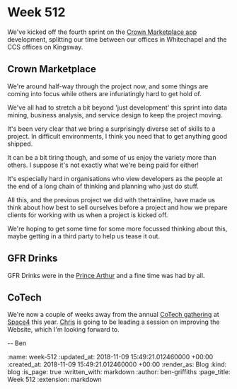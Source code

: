 Week 512
========

We've kicked off the fourth sprint on the [Crown Marketplace app][crown-marketplace] development, splitting our time between our offices in Whitechapel and the CCS offices on Kingsway.

## Crown Marketplace

We're around half-way through the project now, and some things are coming into focus while others are infuriatingly hard to get hold of.

We've all had to stretch a bit beyond 'just development' this sprint into data mining, business analysis, and service design to keep the project moving.

It's been very clear that we bring a surprisingly diverse set of skills to a project. In difficult environments, I think you need that to get anything good shipped.  

It can be a bit tiring though, and some of us enjoy the variety more than others. I suppose it's not exactly what we're being paid for either!

It's especially hard in organisations who view developers as the people at the end of a long chain of thinking and planning who just do stuff.

All this, and the previous project we did with thetrainline, have made us think about how best to sell ourselves before a project and how we prepare clients for working with us when a project is kicked off.

We're hoping to get some time for some more focussed thinking about this, maybe getting in a third party to help us tease it out.

## GFR Drinks

GFR Drinks were in the [Prince Arthur][prince-arthur] and a fine time was had by all.

## CoTech

We're now a couple of weeks away from the annual [CoTech gathering][cotech-2018] at [Space4][space4] this year. [Chris][chris-lowis] is going to be leading a session on improving the Website, which I'm looking forward to.

-- Ben

[ben-griffiths]: /ben-griffiths
[prince-arthur]: https://www.princearthur.co.uk/
[chris-lowis]: /chris-lowis
[cotech-2018]: https://community.coops.tech/t/cotech-space4-gathering-29-30th-november-2018/1033
[crown-marketplace]: https://github.com/Crown-Commercial-Service/crown-marketplace
[space4]: http://space4.tech/

:name: week-512
:updated_at: 2018-11-09 15:49:21.012460000 +00:00
:created_at: 2018-11-09 15:49:21.012460000 +00:00
:render_as: Blog
:kind: blog
:is_page: true
:written_with: markdown
:author: ben-griffiths
:page_title: Week 512
:extension: markdown
